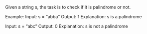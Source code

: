 Given a string s, the task is to check if it is palindrome or not.

Example:
Input: s = “abba”
Output: 1
Explanation: s is a palindrome

Input: s = “abc” 
Output: 0
Explanation: s is not a palindrome